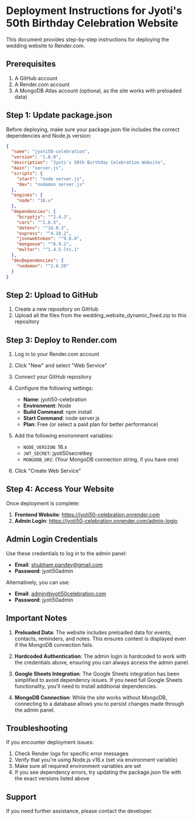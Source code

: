 # Deployment Instructions for Jyoti's 50th Birthday Celebration Website

This document provides step-by-step instructions for deploying the wedding website to Render.com.

## Prerequisites

1. A GitHub account
2. A Render.com account
3. A MongoDB Atlas account (optional, as the site works with preloaded data)

## Step 1: Update package.json

Before deploying, make sure your package.json file includes the correct dependencies and Node.js version:

```json
{
  "name": "jyoti50-celebration",
  "version": "1.0.0",
  "description": "Jyoti's 50th Birthday Celebration Website",
  "main": "server.js",
  "scripts": {
    "start": "node server.js",
    "dev": "nodemon server.js"
  },
  "engines": {
    "node": "16.x"
  },
  "dependencies": {
    "bcryptjs": "^2.4.3",
    "cors": "^2.8.5",
    "dotenv": "^16.0.3",
    "express": "^4.18.2",
    "jsonwebtoken": "^9.0.0",
    "mongoose": "^6.9.2",
    "multer": "^1.4.5-lts.1"
  },
  "devDependencies": {
    "nodemon": "^2.0.20"
  }
}
```

## Step 2: Upload to GitHub

1. Create a new repository on GitHub
2. Upload all the files from the wedding_website_dynamic_fixed.zip to this repository

## Step 3: Deploy to Render.com

1. Log in to your Render.com account
2. Click "New" and select "Web Service"
3. Connect your GitHub repository
4. Configure the following settings:
   - **Name**: jyoti50-celebration
   - **Environment**: Node
   - **Build Command**: npm install
   - **Start Command**: node server.js
   - **Plan**: Free (or select a paid plan for better performance)

5. Add the following environment variables:
   - `NODE_VERSION`: 16.x
   - `JWT_SECRET`: jyoti50secretkey
   - `MONGODB_URI`: (Your MongoDB connection string, if you have one)

6. Click "Create Web Service"

## Step 4: Access Your Website

Once deployment is complete:

1. **Frontend Website**: https://jyoti50-celebration.onrender.com
2. **Admin Login**: https://jyoti50-celebration.onrender.com/admin-login

## Admin Login Credentials

Use these credentials to log in to the admin panel:

- **Email**: shubham.pandey@gmail.com
- **Password**: jyoti50admin

Alternatively, you can use:
- **Email**: admin@jyoti50celebration.com
- **Password**: jyoti50admin

## Important Notes

1. **Preloaded Data**: The website includes preloaded data for events, contacts, reminders, and notes. This ensures content is displayed even if the MongoDB connection fails.

2. **Hardcoded Authentication**: The admin login is hardcoded to work with the credentials above, ensuring you can always access the admin panel.

3. **Google Sheets Integration**: The Google Sheets integration has been simplified to avoid dependency issues. If you need full Google Sheets functionality, you'll need to install additional dependencies.

4. **MongoDB Connection**: While the site works without MongoDB, connecting to a database allows you to persist changes made through the admin panel.

## Troubleshooting

If you encounter deployment issues:

1. Check Render logs for specific error messages
2. Verify that you're using Node.js v16.x (set via environment variable)
3. Make sure all required environment variables are set
4. If you see dependency errors, try updating the package.json file with the exact versions listed above

## Support

If you need further assistance, please contact the developer.
